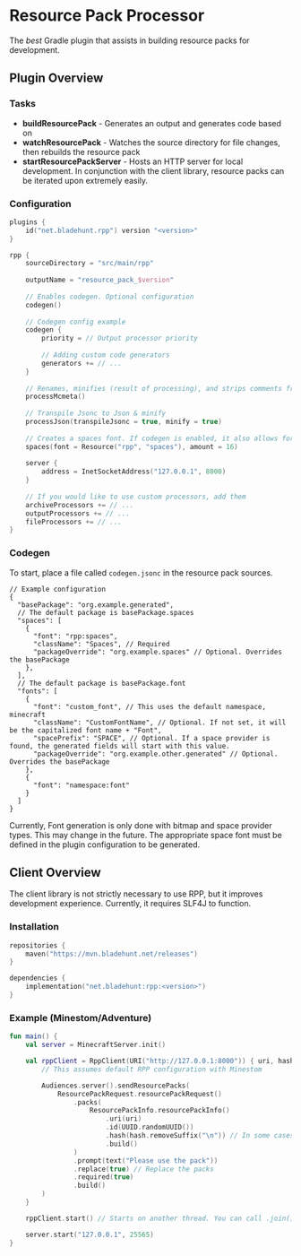 # Resource Pack Processor
The *best* Gradle plugin that assists in building resource packs for development.

## Plugin Overview
### Tasks
- **buildResourcePack** - Generates an output and generates code based on 
- **watchResourcePack** - Watches the source directory for file changes, then rebuilds the resource pack
- **startResourcePackServer** - Hosts an HTTP server for local development. In conjunction with the client library, resource packs can be iterated upon extremely easily.

### Configuration
```kt
plugins {
    id("net.bladehunt.rpp") version "<version>"
}

rpp {
    sourceDirectory = "src/main/rpp"
  
    outputName = "resource_pack_$version"
  
    // Enables codegen. Optional configuration
    codegen()
    
    // Codegen config example
    codegen {
        priority = // Output processor priority 
        
        // Adding custom code generators
        generators += // ...
    }
  
    // Renames, minifies (result of processing), and strips comments from .mcmeta.json(c) files to .mcmeta.json
    processMcmeta()
    
    // Transpile Jsonc to Json & minify
    processJson(transpileJsonc = true, minify = true)
  
    // Creates a spaces font. If codegen is enabled, it also allows for generating a utility
    spaces(font = Resource("rpp", "spaces"), amount = 16)
  
    server {
        address = InetSocketAddress("127.0.0.1", 8000)
    }
    
    // If you would like to use custom processors, add them
    archiveProcessors += // ...
    outputProcessors += // ...
    fileProcessors += // ...
}
```

### Codegen

To start, place a file called `codegen.jsonc` in the resource pack sources.

```json5
// Example configuration
{
  "basePackage": "org.example.generated",
  // The default package is basePackage.spaces
  "spaces": [
    {
      "font": "rpp:spaces",
      "className": "Spaces", // Required
      "packageOverride": "org.example.spaces" // Optional. Overrides the basePackage
    },
  ],
  // The default package is basePackage.font
  "fonts": [
    {
      "font": "custom_font", // This uses the default namespace, minecraft
      "className": "CustomFontName", // Optional. If not set, it will be the capitalized font name + "Font",
      "spacePrefix": "SPACE", // Optional. If a space provider is found, the generated fields will start with this value.
      "packageOverride": "org.example.other.generated" // Optional. Overrides the basePackage
    },
    {
      "font": "namespace:font"
    }
  ]
}
```

Currently, Font generation is only done with bitmap and space provider types. This may change in the future. The appropriate space font must be defined in the plugin configuration to be generated.

## Client Overview
The client library is not strictly necessary to use RPP, but it improves development experience. Currently, it requires SLF4J to function.

### Installation
```kt
repositories {
    maven("https://mvn.bladehunt.net/releases")
}

dependencies {
    implementation("net.bladehunt:rpp:<version>")
}
```

### Example (Minestom/Adventure)
```kt
fun main() {
    val server = MinecraftServer.init()

    val rppClient = RppClient(URI("http://127.0.0.1:8000")) { uri, hash ->
        // This assumes default RPP configuration with Minestom

        Audiences.server().sendResourcePacks(
            ResourcePackRequest.resourcePackRequest()
                .packs(
                    ResourcePackInfo.resourcePackInfo()
                        .uri(uri)
                        .id(UUID.randomUUID())
                        .hash(hash.removeSuffix("\n")) // In some cases, a newline will be at the end of the hash. This will be fixed in an upcoming release
                        .build()
                )
                .prompt(text("Please use the pack"))
                .replace(true) // Replace the packs
                .required(true)
                .build()
        )
    }

    rppClient.start() // Starts on another thread. You can call .join() on the return of .start() to block.

    server.start("127.0.0.1", 25565)
}
```
